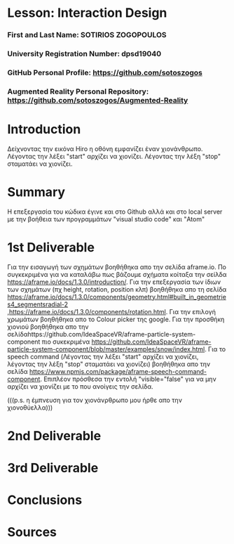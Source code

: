 # Lesson: Interaction Design

### First and Last Name: SOTIRIOS ZOGOPOULOS
### University Registration Number: dpsd19040
### GitHub Personal Profile: https://github.com/sotoszogos
### Augmented Reality Personal Repository: https://github.com/sotoszogos/Augmented-Reality

# Introduction
Δείχνοντας την εικόνα Hiro η οθόνη εμφανίζει έναν χιονάνθρωπο. Λέγοντας την λέξει "start" αρχίζει να χιονίζει. Λέγοντας την λέξη "stop" σταματάει να χιονίζει.
# Summary
Η επεξεργασία του κώδικα έγινε και στο Github αλλά και στο local server με την βοήθεια των προγραμμάτων "visual studio code" και "Atom"

# 1st Deliverable
Για την εισαγωγή των σχημάτων βοηθήθηκα απο την σελίδα aframe.io. Πο συγκεκριμένα για να καταλάβω πως βάζουμε σχήματα κοίταξα την σείλδα https://aframe.io/docs/1.3.0/introduction/. Για την επεξεργασία των ίδιων των σχημάτων (πχ height, rotation, position κλπ) βοηθήθηκα απο τη σελίδα https://aframe.io/docs/1.3.0/components/geometry.html#built_in_geometries4_segmentsradial-2 ,https://aframe.io/docs/1.3.0/components/rotation.html. Για την επιλογή χρωμάτων βοηθήθηκα απο το Colour picker της google. Για την προσθήκη χιονιού βοηθήθηκα απο την σελίδαhttps://github.com/IdeaSpaceVR/aframe-particle-system-component πιο συκεκριμένα https://github.com/IdeaSpaceVR/aframe-particle-system-component/blob/master/examples/snow/index.html. Για το speech command (Λέγοντας την λέξει "start" αρχίζει να χιονίζει, λέγοντας την λέξη "stop" σταματάει να χιονίζει) βοηθήθηκα απο την σελίδα https://www.npmjs.com/package/aframe-speech-command-component. Επιπλέον πρόσθεσα την εντολή "visible="false" για να μην αρχίζει να χιονίζει με το που ανοίγεις την σελίδα.

(((p.s. η έμπνευση για τον χιονάνρθρωπο μου ήρθε απο την χιονοθύελλα)))

# 2nd Deliverable


# 3rd Deliverable 


# Conclusions


# Sources

